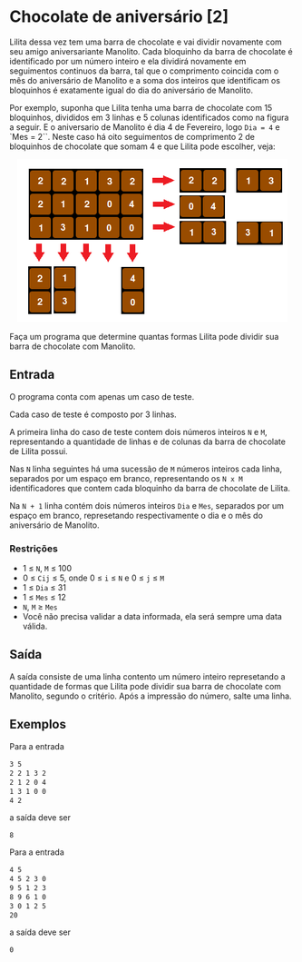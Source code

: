 # Chocolate de aniversário [2]

Lilita dessa vez tem uma barra de chocolate e vai dividir novamente com 
seu amigo aniversariante Manolito. Cada bloquinho da barra de chocolate 
é identificado por um número inteiro e ela dividirá novamente em 
seguimentos continuos da barra, tal que o comprimento coincida com o
mês do aniversário de Manolito e a soma dos inteiros que identificam os
bloquinhos é exatamente igual do dia do aniversário de Manolito.

Por exemplo, suponha que Lilita tenha uma barra de chocolate com 15
bloquinhos, divididos em 3 linhas e 5 colunas identificados como na figura 
a seguir. E o aniversario de Manolito é dia 4 de Fevereiro, logo 
`Dia = 4` e `Mes = 2``. Neste caso há oito seguimentos de comprimento
2 de bloquinhos de chocolate que somam 4 e que Lilita pode escolher, veja:

<p align="center">
  <img src="img/img1.png">
</p>

Faça um programa que determine quantas formas Lilita pode dividir sua
barra de chocolate com Manolito.

## Entrada

O programa conta com apenas um caso de teste.

Cada caso de teste é composto por 3 linhas.

A primeira linha do caso de teste contem dois números inteiros `N` e `M`,
representando a quantidade de linhas e de colunas da barra de chocolate de 
Lilita possui.

Nas `N` linha seguintes há uma sucessão de `M` números inteiros cada linha, 
separados por um espaço em branco, representando os `N x M` identificadores 
que contem cada bloquinho da barra de chocolate de Lilita.

Na `N + 1` linha contém dois números inteiros `Dia` e `Mes`, separados por 
um espaço em branco, represetando respectivamente o dia e o mês do 
aniversário de Manolito.

### Restrições

- 1 ≤ `N`, `M` ≤ 100
- 0 ≤ `Cij` ≤ 5, onde 0 ≤ `i` ≤ `N` e 0 ≤ `j` ≤ `M`
- 1 ≤ `Dia` ≤ 31
- 1 ≤ `Mes` ≤ 12
- `N`, `M` ≥ `Mes`
- Você não precisa validar a data informada, ela será sempre uma data válida.

## Saída

A saída consiste de uma linha contento um número inteiro represetando a 
quantidade de formas que Lilita pode dividir sua barra de chocolate com 
Manolito, segundo o critério. Após a impressão do número, salte uma linha.

## Exemplos

Para a entrada

    3 5
    2 2 1 3 2
    2 1 2 0 4
    1 3 1 0 0
    4 2

a saída deve ser

    8

Para a entrada

    4 5
    4 5 2 3 0
    9 5 1 2 3
    8 9 6 1 0
    3 0 1 2 5
    20 
    
a saída deve ser

    0